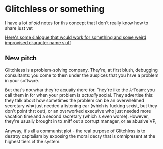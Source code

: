 # Glitchless or something

I have a lot of *old* notes for this concept that I don't really know how to share just yet

[Here's some dialogue that would work for something and some weird improvised character name stuff][bones]

[bones]: 2cf8d0ba-9546-4e4e-9f55-e38a73f1f307.md

## New pitch

Glitchless is a problem-solving company. They're, at first blush, debugging consultants: you come to them under the auspices that you have a problem in your software.

But that's not what they're actually there for. They're like the A-Team: you call them in for when your problem is *actually* social. They advertise this: they talk about how sometimes the problem can be an overwhelmed secretary who just needed a listening ear (which is fucking sexist, but they don't point that out), or an overworked executive who just needed more vacation time and a second secretary (which is even worse). However, they're usually brought in to sniff out a corrupt manager, or an abusive VP,

Anyway, it's all a communist plot - the real purpose of Glitchless is to destroy capitalism by exposing the moral decay that is omnipresent at the highest tiers of the system.
